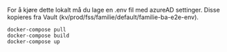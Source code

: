 For å kjøre dette lokalt må du lage en .env fil med azureAD settinger. Disse kopieres fra Vault (kv/prod/fss/familie/default/familie-ba-e2e-env).
 
```
docker-compose pull
docker-compose build
docker-compose up
```
